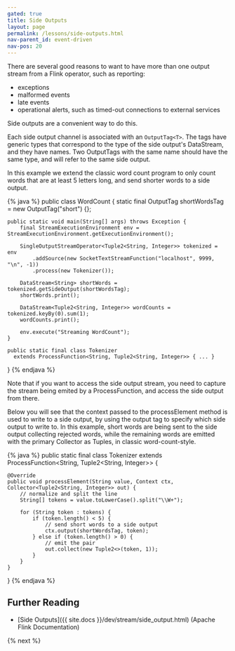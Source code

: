 ```yaml
---
gated: true
title: Side Outputs
layout: page
permalink: /lessons/side-outputs.html
nav-parent_id: event-driven
nav-pos: 20
---
```


There are several good reasons to want to have more than one output stream from a Flink operator, such as reporting:

* exceptions
* malformed events
* late events
* operational alerts, such as timed-out connections to external services

Side outputs are a convenient way to do this. 

Each side output channel is associated with an `OutputTag<T>`. The tags have generic types that correspond to the type of the side output's DataStream, and they have names. Two OutputTags with the same name should have the same type, and will refer to the same side output.

In this example we extend the classic word count program to only count words that are at least 5 letters long, and send shorter words to a side output.

{% java %}
public class WordCount {
	static final OutputTag<String> shortWordsTag = new OutputTag<String>("short") {};

	public static void main(String[] args) throws Exception {
		final StreamExecutionEnvironment env = StreamExecutionEnvironment.getExecutionEnvironment();

		SingleOutputStreamOperator<Tuple2<String, Integer>> tokenized = env
			.addSource(new SocketTextStreamFunction("localhost", 9999, "\n", -1))
			.process(new Tokenizer());

		DataStream<String> shortWords = tokenized.getSideOutput(shortWordsTag);
		shortWords.print();

		DataStream<Tuple2<String, Integer>> wordCounts = tokenized.keyBy(0).sum(1);
		wordCounts.print();

		env.execute("Streaming WordCount");
	}

	public static final class Tokenizer 
	  extends ProcessFunction<String, Tuple2<String, Integer>> { ... }
}
{% endjava %}

Note that if you want to access the side output stream, you need to capture the stream being emited by a ProcessFunction, and access the side output from there.

Below you will see that the context passed to the processElement method is used to write to a side output, by using the output tag to specify which side output to write to. In this example, short words are being sent to the side output collecting rejected words, while the remaining words are emitted with the primary Collector as Tuples, in classic word-count-style.

{% java %}
public static final class Tokenizer extends ProcessFunction<String, Tuple2<String, Integer>> {

	@Override
	public void processElement(String value, Context ctx, Collector<Tuple2<String, Integer>> out) {
		// normalize and split the line
		String[] tokens = value.toLowerCase().split("\\W+");

		for (String token : tokens) {
			if (token.length() < 5) {
				// send short words to a side output
				ctx.output(shortWordsTag, token);
			} else if (token.length() > 0) {
				// emit the pair
				out.collect(new Tuple2<>(token, 1));
			}
		}
	}
}
{% endjava %}

## Further Reading

- [Side Outputs]({{ site.docs }}/dev/stream/side_output.html) (Apache Flink Documentation)

{% next %}
